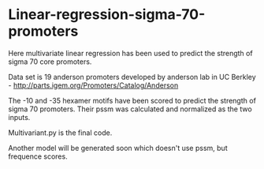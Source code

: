 # Linear-regression-sigma-70-promoters
Here multivariate linear regression has been used to predict the strength of sigma 70 core promoters.

Data set is 19 anderson promoters developed by anderson lab in UC Berkley - http://parts.igem.org/Promoters/Catalog/Anderson

The -10 and -35 hexamer motifs have been scored to predict the strength of sigma 70 promoters.
Their pssm was calculated and normalized as the two inputs.

Multivariant.py is the final code.

Another model will be generated soon  which doesn't use pssm, but frequence scores.
